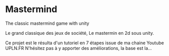 # Mastermind
 The classic mastermind game with unity

Le grand classique des jeux de société,
Le mastermin en 2d sous unity.

Ce projet est le résulta d'un tutoriel en 7 étapes issue de ma chaine Youtube UPLN.FR
N'hésitez pas à y apporter des améliorations, la base est la...
